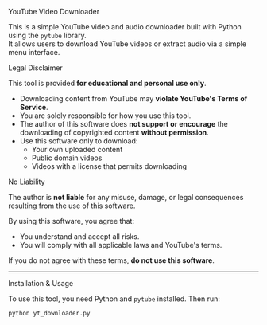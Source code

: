 YouTube Video Downloader

This is a simple YouTube video and audio downloader built with Python using the `pytube` library.  
It allows users to download YouTube videos or extract audio via a simple menu interface.

Legal Disclaimer

This tool is provided **for educational and personal use only**.

- Downloading content from YouTube may **violate YouTube's Terms of Service**.
- You are solely responsible for how you use this tool.
- The author of this software does **not support or encourage** the downloading of copyrighted content **without permission**.
- Use this software only to download:
  - Your own uploaded content
  - Public domain videos
  - Videos with a license that permits downloading

No Liability

The author is **not liable** for any misuse, damage, or legal consequences resulting from the use of this software.

By using this software, you agree that:
- You understand and accept all risks.
- You will comply with all applicable laws and YouTube's terms.

If you do not agree with these terms, **do not use this software**.

---

Installation & Usage

To use this tool, you need Python and `pytube` installed. Then run:

```bash
python yt_downloader.py
